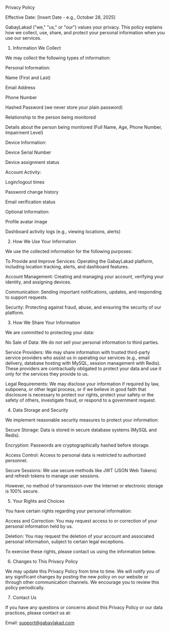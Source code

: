 Privacy Policy

Effective Date: [Insert Date - e.g., October 28, 2025]

GabayLakad ("we," "us," or "our") values your privacy. This policy explains how we collect, use, share, and protect your personal information when you use our services.

1. Information We Collect

We may collect the following types of information:

Personal Information:

Name (First and Last)

Email Address

Phone Number

Hashed Password (we never store your plain password)

Relationship to the person being monitored

Details about the person being monitored (Full Name, Age, Phone Number, Impairment Level)

Device Information:

Device Serial Number

Device assignment status

Account Activity:

Login/logout times

Password change history

Email verification status

Optional Information:

Profile avatar image

Dashboard activity logs (e.g., viewing locations, alerts)

2. How We Use Your Information

We use the collected information for the following purposes:

To Provide and Improve Services: Operating the GabayLakad platform, including location tracking, alerts, and dashboard features.

Account Management: Creating and managing your account, verifying your identity, and assigning devices.

Communication: Sending important notifications, updates, and responding to support requests.

Security: Protecting against fraud, abuse, and ensuring the security of our platform.

3. How We Share Your Information

We are committed to protecting your data:

No Sale of Data: We do not sell your personal information to third parties.

Service Providers: We may share information with trusted third-party service providers who assist us in operating our services (e.g., email delivery, database hosting with MySQL, session management with Redis). These providers are contractually obligated to protect your data and use it only for the services they provide to us.

Legal Requirements: We may disclose your information if required by law, subpoena, or other legal process, or if we believe in good faith that disclosure is necessary to protect our rights, protect your safety or the safety of others, investigate fraud, or respond to a government request.

4. Data Storage and Security

We implement reasonable security measures to protect your information:

Secure Storage: Data is stored in secure database systems (MySQL and Redis).

Encryption: Passwords are cryptographically hashed before storage.

Access Control: Access to personal data is restricted to authorized personnel.

Secure Sessions: We use secure methods like JWT (JSON Web Tokens) and refresh tokens to manage user sessions.

However, no method of transmission over the Internet or electronic storage is 100% secure.

5. Your Rights and Choices

You have certain rights regarding your personal information:

Access and Correction: You may request access to or correction of your personal information held by us.

Deletion: You may request the deletion of your account and associated personal information, subject to certain legal exceptions.

To exercise these rights, please contact us using the information below.

6. Changes to This Privacy Policy

We may update this Privacy Policy from time to time. We will notify you of any significant changes by posting the new policy on our website or through other communication channels. We encourage you to review this policy periodically.

7. Contact Us

If you have any questions or concerns about this Privacy Policy or our data practices, please contact us at:

Email: support@gabaylakad.com